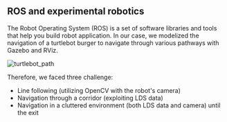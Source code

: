 ## ROS and experimental robotics
  The Robot Operating System (ROS) is a set of software libraries and tools that help you build robot application. In our case, we modelized the navigation of a turtlebot burger to navigate through various pathways with Gazebo and RViz.
  
![turtlebot_path](https://github.com/Miightx/turtlebot_burger-navigation/assets/117952621/d6ba08c4-175b-4637-b4cd-12ea9a7457d1)

Therefore, we faced three challenge: 
- Line following (utilizing OpenCV with the robot's camera)
- Navigation through a corridor (exploiting LDS data)
- Navigation in a cluttered environment (both LDS data and camera) until the exit
